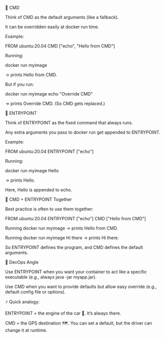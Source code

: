 📝 CMD

Think of CMD as the default arguments (like a fallback).

It can be overridden easily at docker run time.

Example:

FROM ubuntu:20.04
CMD ["echo", "Hello from CMD"]


Running:

docker run myimage


→ prints Hello from CMD.

But if you run:

docker run myimage echo "Override CMD"


→ prints Override CMD.
(So CMD gets replaced.)

📝 ENTRYPOINT

Think of ENTRYPOINT as the fixed command that always runs.

Any extra arguments you pass to docker run get appended to ENTRYPOINT.

Example:

FROM ubuntu:20.04
ENTRYPOINT ["echo"]


Running:

docker run myimage Hello


→ prints Hello.

Here, Hello is appended to echo.

🧩 CMD + ENTRYPOINT Together

Best practice is often to use them together:

FROM ubuntu:20.04
ENTRYPOINT ["echo"]
CMD ["Hello from CMD"]


Running docker run myimage → prints Hello from CMD.

Running docker run myimage Hi there → prints Hi there.

So ENTRYPOINT defines the program, and CMD defines the default arguments.

🚀 DevOps Angle

Use ENTRYPOINT when you want your container to act like a specific executable (e.g., always java -jar myapp.jar).

Use CMD when you want to provide defaults but allow easy override (e.g., default config file or options).

⚡ Quick analogy:

ENTRYPOINT = the engine of the car 🚗. It’s always there.

CMD = the GPS destination 🗺️. You can set a default, but the driver can change it at runtime.